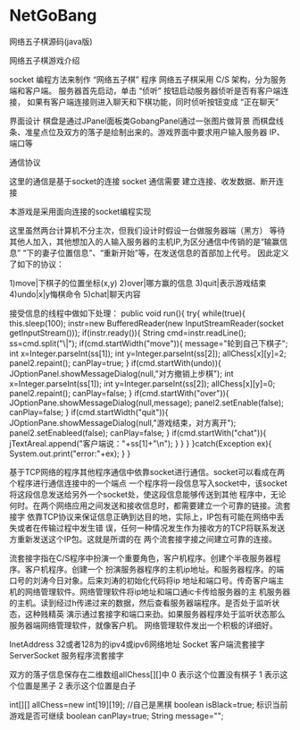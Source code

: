 # NetGoBang
网络五子棋源码(java版)

网络五子棋游戏介绍

socket 编程方法来制作 “网络五子棋” 程序
网络五子棋采用 C/S 架构，分为服务端和客户端。
服务器首先启动，单击 “侦听” 按钮启动服务器侦听是否有客户端连接，
如果有客户端连接则进入聊天和下棋功能，同时侦听按钮变成 “正在聊天”

界面设计
棋盘是通过JPanel面板类GobangPanel通过一张图片做背景
而棋盘线条、准星点位及双方的落子是绘制出来的。游戏界面中要求用户输入服务器
IP、端口等

通信协议

这里的通信是基于socket的连接
socket 通信需要 建立连接、收发数据、断开连接

本游戏是采用面向连接的socket编程实现

这里虽然两台计算机不分主次，但我们设计时假设一台做服务器端（黑方）
等待其他人加入，其他想加入的人输入服务器的主机IP,为区分通信中传销的是“输赢信息”
“下的妻子位置信息”、“重新开始”等，在发送信息的首部加上代号。
因此定义了如下的协议：

1)move|下棋子的位置坐标(x,y)
2)over|哪方赢的信息
3)quit|表示游戏结束
4)undo|x|y悔棋命令
5)chat|聊天内容

接受信息的线程中做如下处理：
public void run(){
	try{
		while(true){
			this.sleep(100);
			instr=new BufferedReader(new InputStreamReader(socket getInputStream()));
			if(instr.ready()){
				String cmd=instr.readLine();
				ss=cmd.split("\\|");
				if(cmd.startWidth("move")){
					message="轮到自己下棋子";
					int x=Integer.parseInt(ss[1]);
					int y=Integer.parseInt(ss[2]);
					allChess[x][y]=2;
					panel2.repaint();
					canPlay=true;
				}
				if(cmd.startWith(undo)){
					JOptionPanel.showMessageDialog(null,"对方撤销上步棋");
					int x=Integer.parseInt(ss[1]);
					int y=Integer.parseInt(ss[2]);
					allChess[x][y]=0;
					panel2.repaint();
					canPlay=false;
				}
				if(cmd.startWith("over")){
					JOptionPane.showMessageDialog(null,message);
					panel2.setEnable(false);
					canPlay=false;
				}
				if(cmd.startWidth("quit")){
					JOptionPane.showMessageDialog(null,"游戏结束，对方离开");
					panel2.setEnableed(false);
					canPlay=false;
				}
				if(cmd.startWith("chat")){
					jTextAreal.append("客户端说："+ss[1]+"\n");
				}
			}
		}
	}catch(Exception ex){
		System.out.print("error:"+ex);
	}
}


基于TCP网络的程序其他程序通信中依靠socket进行通信。socket可以看成在两个程序进行通信连接中的一个端点
一个程序将一段信息写入socket中，该socket将这段信息发送给另外一个socket处，使这段信息能够传送到其他
程序中，无论何时。在两个网络应用之间发送和接收信息时，都需要建立一个可靠的链接。流套接字
依靠TCP协议来保证信息正确到达目的地，实际上，IP包有可能在网络中丢失或者在传输过程中发生错
误，任何一种情况发生作为接收方的TCP将联系发送方重新发送这个IP包。这就是所谓的在
两个流套接字接之间建立可靠的连接。

流套接字指在C/S程序中扮演一个重要角色，客户机程序。创建个半夜服务器程序。客户机程序。创建一个
扮演服务器程序的主机ip地址。和服务器程序。的端口号的刘涛今日对象。后来刘涛的初始化代码将ip
地址和端口号。传奇客户端主机的网络管理软件。网络管理软件将ip地址和端口通ic卡传给服务器的主
机服务器的主机。读到经过h传递过来的数据，然后查看服务器端程序。是否处于监听状态，这种贱精英
演示通过套接字和端口来劲。如果服务器程序处于监听状态那么服务器端网络管理软件，就像客户机。
网络管理软件发出一个积极的详细好。



InetAddress 			32或者128为的ipv4或ipv6网络地址
Socket 					客户端流套接字
ServerSocket			服务程序流套接字

双方的落子信息保存在二维数组allChess[][]中
0	表示这个位置没有棋子
1	表示这个位置是黑子
2	表示这个位置是白子

int[][] allChess=new int[19][19];
//自己是黑棋
boolean isBlack=true;
标识当前游戏是否可继续
boolean canPlay=true;
String message="";
